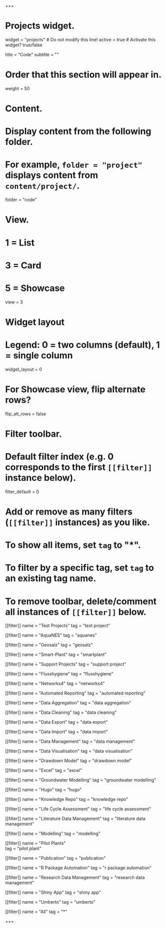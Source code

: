 +++
# Projects widget.
widget = "projects"  # Do not modify this line!
active = true  # Activate this widget? true/false

title = "Code"
subtitle = ""

# Order that this section will appear in.
weight = 50

# Content.
# Display content from the following folder.
# For example, `folder = "project"` displays content from `content/project/`.
folder = "code"

# View.
#   1 = List
#   3 = Card
#   5 = Showcase
view = 3

# Widget layout
# Legend: 0 = two columns (default), 1 = single column
widget_layout = 0

# For Showcase view, flip alternate rows?
flip_alt_rows = false

# Filter toolbar.

# Default filter index (e.g. 0 corresponds to the first `[[filter]]` instance below).
filter_default = 0

# Add or remove as many filters (`[[filter]]` instances) as you like.
# To show all items, set `tag` to "*".
# To filter by a specific tag, set `tag` to an existing tag name.
# To remove toolbar, delete/comment all instances of `[[filter]]` below.

[[filter]]
  name = "Test Projects"
  tag = "test project"
  
[[filter]]
  name = "AquaNES"
  tag = "aquanes"

[[filter]]
  name = "Geosalz"
  tag = "geosalz"

[[filter]]
  name = "Smart-Plant"
  tag = "smartplant"
  
[[filter]]
  name = "Support Projects"
  tag = "support project"

[[filter]]
  name = "Flusshygiene"
  tag = "flusshygiene"

[[filter]]
  name = "Networks4"
  tag = "networks4"

  
[[filter]]
  name = "Automated Reporting"
  tag = "automated reporting"

[[filter]]
  name = "Data Aggregation"
  tag = "data aggregation"

[[filter]]
  name = "Data Cleaning"
  tag = "data cleaning"

[[filter]]
  name = "Data Export"
  tag = "data export"

[[filter]]
  name = "Data Import"
  tag = "data import"

[[filter]]
  name = "Data Management"
  tag = "data management"

[[filter]]
  name = "Data Visualisation"
  tag = "data visualisation"

[[filter]]
  name = "Drawdown Model"
  tag = "drawdown model"
  
[[filter]]
  name = "Excel"
  tag = "excel"

[[filter]]
  name = "Groundwater Modelling"
  tag = "groundwater modelling"


[[filter]]
  name = "Hugo"
  tag = "hugo"

[[filter]]
  name = "Knowledge Repo"
  tag = "knowledge repo"

[[filter]]
  name = "Life Cycle Assessment"
  tag = "life cycle assessment"

[[filter]]
  name = "Literature Data Management"
  tag = "literature data management"

[[filter]]
  name = "Modelling"
  tag = "modelling"

[[filter]]
  name = "Pilot Plants"  
  tag = "pilot plant"

[[filter]]
  name = "Publication"
  tag = "publication"

[[filter]]
  name = "R Package Automation"
  tag = "r package automation"

[[filter]]
  name = "Research Data Management"
  tag = "research data management"

[[filter]]
  name = "Shiny App"
  tag = "shiny app"

[[filter]]
  name = "Umberto"
  tag = "umberto"


[[filter]]
  name = "All"
  tag = "*"
  
+++

